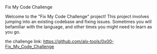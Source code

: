Fix My Code Challenge

Welcome to the "Fix My Code Challenge" project! This project involves jumping into an existing codebase and fixing issues. Sometimes you will befamiliar with the language, and other times you might need to learn as you go.

the challenge link: https://github.com/alx-tools/0x00-Fix_My_Code_Challenge
